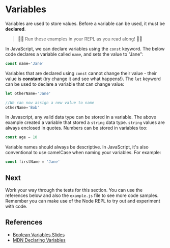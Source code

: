 # Variables

Variables are used to store values. Before a variable can be used, it must be **declared**.

> 👨‍💻 Run these examples in your REPL as you read along! 👨‍💻

 In JavaScript, we can declare variables using the `const` keyword. The below code declares a variable called `name`, and sets the value to "Jane":

```javascript
const name='Jane'
```

Variables that are declared using `const` cannot change their value - their value is **constant** (try change it and see what happens!). The `let` keyword can be used to declare a variable that can change value:

```javascript
let otherName='Jane'

//We can now assign a new value to name
otherName='Bob'
```

In Javascript, any valid data type can be stored in a variable. The above example created a variable that stored a `string` data type. `string` values are always enclosed in quotes. Numbers can be stored in variables too:

```javascript
const age = 10
```

Variable names should always be descriptive. In JavaScript, it's also conventional to use camelCase when naming your variables. For example:

```javascript
const firstName = 'Jane'
```

## Next

Work your way through the tests for this section. You can use the references below and also
the `example.js` file to see more code samples. Remember you can make use of the Node REPL 
to try out and experiment with code.

## References

* [Boolean Variables Slides](https://docs.google.com/presentation/d/17blHGDVfjN_EerQtw0ybFDtJEhjj9wAU9qHoI1DAnYw/edit?usp=sharing)
* [MDN Declaring Variables](https://developer.mozilla.org/en-US/docs/Web/JavaScript/Guide/Grammar_and_types#declarations)

